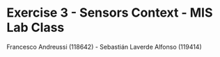 # Exercise 3 - Sensors Context - MIS Lab Class
Francesco Andreussi (118642) - Sebastián Laverde Alfonso (119414)
